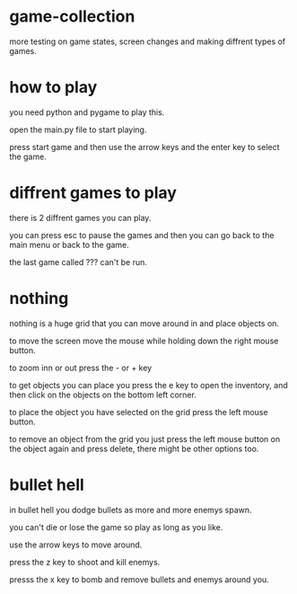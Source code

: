 # game-collection
more testing on game states, screen changes and making diffrent types of games.

# how to play
you need python and pygame to play this. 

open the main.py file to start playing.

press start game and then use the arrow keys and the enter key to select the game.

# diffrent games to play
there is 2 diffrent games you can play.

you can press esc to pause the games and then you can go back to the main menu or back to the game.

the last game called ??? can't be run.

# nothing
nothing is a huge grid that you can move around in and place objects on.

to move the screen move the mouse while holding down the right mouse button.

to zoom inn or out press the - or + key

to get objects you can place you press the e key to open the inventory, and then click on the objects on the bottom left corner.

to place the object you have selected on the grid press the left mouse button.

to remove an object from the grid you just press the left mouse button on the object again and press delete, there might be other options too.

# bullet hell
in bullet hell you dodge bullets as more and more enemys spawn.

you can't die or lose the game so play as long as you like.

use the arrow keys to move around.

press the z key to shoot and kill enemys.

presss the x key to bomb and remove bullets and enemys around you.

